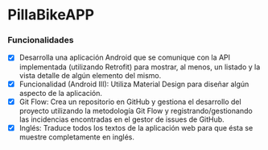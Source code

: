 # PillaBikeAPP

### Funcionalidades

- [x] Desarrolla una aplicación Android que se comunique con la API implementada (utilizando Retrofit) para mostrar, al menos, un listado y la vista detalle de algún elemento del mismo.
- [x] Funcionalidad (Android III): Utiliza Material Design para diseñar algún aspecto de la aplicación.
- [x] Git Flow: Crea un repositorio en GitHub y gestiona el desarrollo del proyecto utilizando la metodología Git Flow y registrando/gestionando las incidencias encontradas en el gestor de issues de GitHub.
- [x] Inglés: Traduce todos los textos de la aplicación web para que ésta se muestre completamente en inglés.
